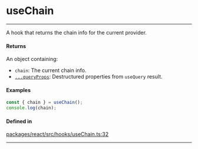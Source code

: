 # useChain
---

A hook that returns the chain info for the current provider.

#### Returns

An object containing:
- `chain`: The current chain info.
- [`...queryProps`](https://tanstack.com/query/latest/docs/framework/react/reference/useQuery): Destructured properties from `useQuery` result.

#### Examples

```ts
const { chain } = useChain();
console.log(chain);
```

#### Defined in
[packages/react/src/hooks/useChain.ts:32](https://github.com/fuellabs/fuel-connectors/blob/main/packages/react/src/hooks/useChain.ts#L32)

___
